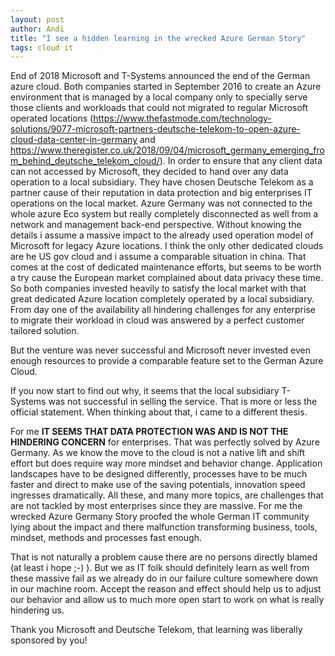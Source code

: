 ```yaml
---
layout: post
author: Andi
title: "I see a hidden learning in the wrecked Azure German Story"
tags: cloud it 
---
```

End of 2018 Microsoft and T-Systems announced the end of the German azure cloud. 
Both companies started in September 2016 to create an Azure environment that is managed by a local company only to specially serve those clients and workloads that could not migrated to regular Microsoft operated locations (https://www.thefastmode.com/technology-solutions/9077-microsoft-partners-deutsche-telekom-to-open-azure-cloud-data-center-in-germany and https://www.theregister.co.uk/2018/09/04/microsoft_germany_emerging_from_behind_deutsche_telekom_cloud/).
In order to ensure that any client data can not accessed by Microsoft, they decided to hand over any data operation to a local subsidiary.
They have chosen Deutsche Telekom as a partner cause of their reputation in data protection and big enterprises IT operations on the local market. 
Azure Germany was not connected to the whole azure Eco system but really completely disconnected as well from a network and management back-end perspective.
Without knowing the details i assume a massive impact to the already used operation model of Microsoft for legacy Azure locations.
I think the only other dedicated clouds are he US gov cloud and i assume a comparable situation in china.
That comes at the cost of dedicated maintenance efforts, but seems to be worth a try cause the European market complained about data privacy these time.
So both companies invested heavily to satisfy the local market with that great dedicated Azure location completely operated by a local subsidiary. 
From day one of the availability all hindering challenges for any enterprise to migrate their workload in cloud was answered by a perfect customer tailored solution.

But the venture was never successful and Microsoft never invested even enough resources to provide a comparable feature set to the German Azure Cloud.

If you now start to find out why, it seems that the local subsidiary T-Systems was not successful in selling the service. 
That is more or less the official statement. When thinking about that, i came to a different thesis.

For me **IT SEEMS THAT DATA PROTECTION WAS AND IS NOT THE HINDERING CONCERN** for enterprises.
That was perfectly solved by Azure Germany. As we know the move to the cloud is not a native lift and shift effort but does require way more mindset and behavior change. 
Application landscapes have to be designed differently, processes have to be much faster and direct to make use of the saving potentials, innovation speed ingresses dramatically. 
All these, and many more topics, are challenges that are not tackled by most enterprises since they are massive. 
For me the wrecked Azure Germany Story proofed the whole German IT community lying about the impact and there malfunction transforming business, tools, mindset, methods and processes fast enough.

That is not naturally a problem cause there are no persons directly blamed (at least i hope ;-) ). 
But we as IT folk should definitely learn as well from these massive fail as we already do in our failure culture somewhere down in our machine room.
Accept the reason and effect should help us to adjust our behavior and allow us to much more open start to work on what is really hindering us.

Thank you Microsoft and Deutsche Telekom, that learning was liberally sponsored by you!
